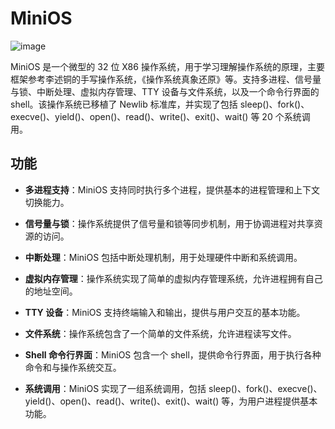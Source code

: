 # MiniOS

![image](https://github.com/hrbusthjw/MiniOS/assets/128910541/888d9693-4845-4013-8c7c-5f22f6da1a96)


MiniOS 是一个微型的 32 位 X86 操作系统，用于学习理解操作系统的原理，主要框架参考李述铜的手写操作系统，《操作系统真象还原》等。支持多进程、信号量与锁、中断处理、虚拟内存管理、TTY 设备与文件系统，以及一个命令行界面的 shell。该操作系统已移植了 Newlib 标准库，并实现了包括 sleep()、fork()、execve()、yield()、open()、read()、write()、exit()、wait() 等 20 个系统调用。

## 功能

- **多进程支持**：MiniOS 支持同时执行多个进程，提供基本的进程管理和上下文切换能力。

- **信号量与锁**：操作系统提供了信号量和锁等同步机制，用于协调进程对共享资源的访问。

- **中断处理**：MiniOS 包括中断处理机制，用于处理硬件中断和系统调用。

- **虚拟内存管理**：操作系统实现了简单的虚拟内存管理系统，允许进程拥有自己的地址空间。

- **TTY 设备**：MiniOS 支持终端输入和输出，提供与用户交互的基本功能。

- **文件系统**：操作系统包含了一个简单的文件系统，允许进程读写文件。

- **Shell 命令行界面**：MiniOS 包含一个 shell，提供命令行界面，用于执行各种命令和与操作系统交互。

- **系统调用**：MiniOS 实现了一组系统调用，包括 sleep()、fork()、execve()、yield()、open()、read()、write()、exit()、wait() 等，为用户进程提供基本功能。

